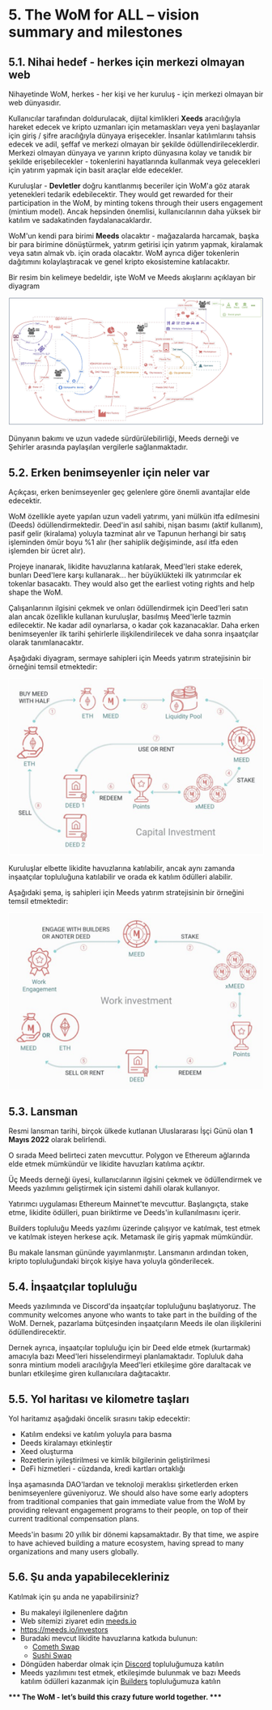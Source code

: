 # 5. The WoM for ALL – vision summary and milestones

## 5.1. Nihai hedef - herkes için merkezi olmayan web

Nihayetinde WoM, herkes - her kişi ve her kuruluş - için merkezi olmayan bir web dünyasıdır.

Kullanıcılar tarafından doldurulacak, dijital kimlikleri **Xeeds** aracılığıyla hareket edecek ve kripto uzmanları için metamaskları veya yeni başlayanlar için giriş / şifre aracılığıyla dünyaya erişecekler. İnsanlar katılımlarını tahsis edecek ve adil, şeffaf ve merkezi olmayan bir şekilde ödüllendirileceklerdir. Merkezi olmayan dünyaya ve yarının kripto dünyasına kolay ve tanıdık bir şekilde erişebilecekler - tokenlerini hayatlarında kullanmak veya gelecekleri için yatırım yapmak için basit araçlar elde edecekler.

Kuruluşlar - **Devletler** doğru kanıtlanmış beceriler için WoM'a göz atarak yetenekleri tedarik edebilecektir. They would get rewarded for their participation in the WoM, by minting tokens through their users engagement (mintium model). Ancak hepsinden önemlisi, kullanıcılarının daha yüksek bir katılım ve sadakatinden faydalanacaklardır.

WoM'un kendi para birimi **Meeds** olacaktır - mağazalarda harcamak, başka bir para birimine dönüştürmek, yatırım getirisi için yatırım yapmak, kiralamak veya satın almak vb. için orada olacaktır. WoM ayrıca diğer tokenlerin dağıtımını kolaylaştıracak ve genel kripto ekosistemine katılacaktır.

Bir resim bin kelimeye bedeldir, işte WoM ve Meeds akışlarını açıklayan bir diyagram

![WoM ve Meeds akışları](en/img/wom-flows.png)

Dünyanın bakımı ve uzun vadede sürdürülebilirliği, Meeds derneği ve Şehirler arasında paylaşılan vergilerle sağlanmaktadır.

## 5.2. Erken benimseyenler için neler var

Açıkçası, erken benimseyenler geç gelenlere göre önemli avantajlar elde edecektir.

WoM özellikle ayete yapılan uzun vadeli yatırımı, yani mülkün itfa edilmesini (Deeds) ödüllendirmektedir. Deed'in asıl sahibi, nişan basımı (aktif kullanım), pasif gelir (kiralama) yoluyla tazminat alır ve Tapunun herhangi bir satış işleminden ömür boyu %1 alır (her sahiplik değişiminde, asıl itfa eden işlemden bir ücret alır).

Projeye inanarak, likidite havuzlarına katılarak, Meed'leri stake ederek, bunları Deed'lere karşı kullanarak... her büyüklükteki ilk yatırımcılar ek tokenlar basacaktı. They would also get the earliest voting rights and help shape the WoM.

Çalışanlarının ilgisini çekmek ve onları ödüllendirmek için Deed'leri satın alan ancak özellikle kullanan kuruluşlar, basılmış Meed'lerle tazmin edilecektir. Ne kadar adil oynarlarsa, o kadar çok kazanacaklar. Daha erken benimseyenler ilk tarihi şehirlerle ilişkilendirilecek ve daha sonra inşaatçılar olarak tanımlanacaktır.

Aşağıdaki diyagram, sermaye sahipleri için Meeds yatırım stratejisinin bir örneğini temsil etmektedir:

![Sermaye sahipleri için Meeds yatırım stratejisi](en/img/invest-capital.png)

Kuruluşlar elbette likidite havuzlarına katılabilir, ancak aynı zamanda inşaatçılar topluluğuna katılabilir ve orada ek katılım ödülleri alabilir.

Aşağıdaki şema, iş sahipleri için Meeds yatırım stratejisinin bir örneğini temsil etmektedir:

![İş sahipleri için Meeds yatırım stratejisi](en/img/invest-work.png)

## 5.3. Lansman

Resmi lansman tarihi, birçok ülkede kutlanan Uluslararası İşçi Günü olan **1 Mayıs 2022** olarak belirlendi.

O sırada Meed belirteci zaten mevcuttur. Polygon ve Ethereum ağlarında elde etmek mümkündür ve likidite havuzları katılıma açıktır.

Üç Meeds derneği üyesi, kullanıcılarının ilgisini çekmek ve ödüllendirmek ve Meeds yazılımını geliştirmek için sistemi dahili olarak kullanıyor.

Yatırımcı uygulaması Ethereum Mainnet'te mevcuttur. Başlangıçta, stake etme, likidite ödülleri, puan biriktirme ve Deeds'in kullanılmasını içerir.

Builders topluluğu Meeds yazılımı üzerinde çalışıyor ve katılmak, test etmek ve katılmak isteyen herkese açık. Metamask ile giriş yapmak mümkündür.

Bu makale lansman gününde yayımlanmıştır. Lansmanın ardından token, kripto topluluğundaki birçok kişiye hava yoluyla gönderilecek.

## 5.4. İnşaatçılar topluluğu

Meeds yazılımında ve Discord'da inşaatçılar topluluğunu başlatıyoruz. The community welcomes anyone who wants to take part in the building of the WoM. Dernek, pazarlama bütçesinden inşaatçıların Meeds ile olan ilişkilerini ödüllendirecektir.

Dernek ayrıca, inşaatçılar topluluğu için bir Deed elde etmek (kurtarmak) amacıyla bazı Meed'leri hisselendirmeyi planlamaktadır. Topluluk daha sonra mintium modeli aracılığıyla Meed'leri etkileşime göre daraltacak ve bunları etkileşime giren kullanıcılara dağıtacaktır.

## 5.5. Yol haritası ve kilometre taşları

Yol haritamız aşağıdaki öncelik sırasını takip edecektir:

- Katılım endeksi ve katılım yoluyla para basma
- Deeds kiralamayı etkinleştir
- Xeed oluşturma
- Rozetlerin iyileştirilmesi ve kimlik bilgilerinin geliştirilmesi
- DeFi hizmetleri - cüzdanda, kredi kartları ortaklığı

İnşa aşamasında DAO'lardan ve teknoloji meraklısı şirketlerden erken benimseyenlere güveniyoruz. We should also have some early adopters from traditional companies that gain immediate value from the WoM by providing relevant engagement programs to their people, on top of their current traditional compensation plans.

Meeds'in basımı 20 yıllık bir dönemi kapsamaktadır. By that time, we aspire to have achieved building a mature ecosystem, having spread to many organizations and many users globally.

## 5.6. Şu anda yapabilecekleriniz

Katılmak için şu anda ne yapabilirsiniz?

- Bu makaleyi ilgilenenlere dağıtın
- Web sitemizi ziyaret edin [meeds.io](https://www.meeds.io/)
- https://meeds.io/investors
- Buradaki mevcut likidite havuzlarına katkıda bulunun:
  - [Cometh Swap](https://swap.cometh.io/)
  - [Sushi Swap](https://sushi.com)
- Döngüden haberdar olmak için [Discord](https://discord.com/invite/hAuADSq3) topluluğumuza katılın
- Meeds yazılımını test etmek, etkileşimde bulunmak ve bazı Meeds katılım ödülleri kazanmak için [Builders](https://meeds.io/builders) topluluğumuza katılın

**\*\*\* The WoM - let’s build this crazy future world together. \*\*\***